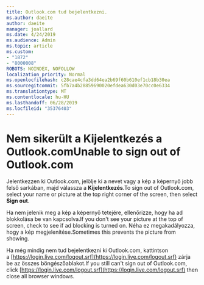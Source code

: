 ```yaml
---
title: Outlook.com tud bejelentkezni.
ms.author: daeite
author: daeite
manager: joallard
ms.date: 4/24/2019
ms.audience: Admin
ms.topic: article
ms.custom:
- "1872"
- "8000008"
ROBOTS: NOINDEX, NOFOLLOW
localization_priority: Normal
ms.openlocfilehash: c28cae4cfa3dd64ea2b69f60b610ef1cb18b30ea
ms.sourcegitcommit: 5fb7a4b28859690020efdea630d03e70cc0e6334
ms.translationtype: MT
ms.contentlocale: hu-HU
ms.lasthandoff: 06/28/2019
ms.locfileid: "35376403"
---
```

# <a name="unable-to-sign-out-of-outlookcom"></a><span data-ttu-id="85d27-102">Nem sikerült a Kijelentkezés a Outlook.com</span><span class="sxs-lookup"><span data-stu-id="85d27-102">Unable to sign out of Outlook.com</span></span>

<span data-ttu-id="85d27-103">Jelentkezzen ki Outlook.com, jelölje ki a nevet vagy a kép a képernyő jobb felső sarkában, majd válassza a **Kijelentkezés**.</span><span class="sxs-lookup"><span data-stu-id="85d27-103">To sign out of Outlook.com, select your name or picture at the top right corner of the screen, then select **Sign out**.</span></span>

<span data-ttu-id="85d27-104">Ha nem jelenik meg a kép a képernyő tetejére, ellenőrizze, hogy ha ad blokkolása be van kapcsolva.</span><span class="sxs-lookup"><span data-stu-id="85d27-104">If you don't see your picture at the top of screen, check to see if ad blocking is turned on.</span></span> <span data-ttu-id="85d27-105">Néha ez megakadályozza, hogy a kép megjelenítése.</span><span class="sxs-lookup"><span data-stu-id="85d27-105">Sometimes this prevents the picture from showing.</span></span>

<span data-ttu-id="85d27-106">Ha még mindig nem tud bejelentkezni ki Outlook.com, kattintson a [https://login.live.com/logout.srf](https://login.live.com/logout.srf) zárja be az összes böngészőablakot.</span><span class="sxs-lookup"><span data-stu-id="85d27-106">If you still can't sign out of Outlook.com, click [https://login.live.com/logout.srf](https://login.live.com/logout.srf) then close all browser windows.</span></span>